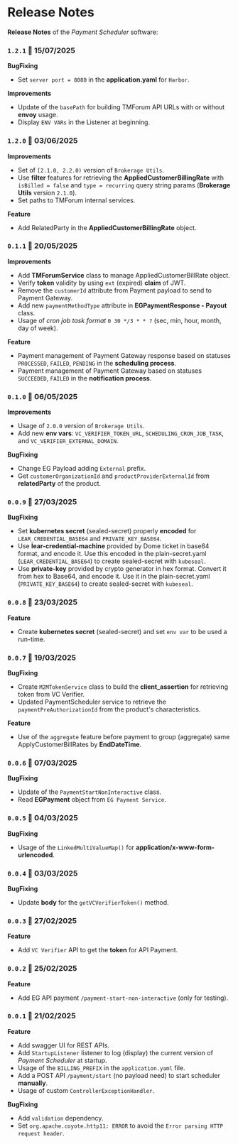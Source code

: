 # Release Notes

**Release Notes** of the *Payment Scheduler* software:

### <code>1.2.1</code> :calendar: 15/07/2025
**BugFixing**
* Set `server port = 8080` in the **application.yaml** for `Harbor`.

**Improvements**
* Update of the `basePath` for building TMForum API URLs with or without **envoy** usage.
* Display `ENV VARs` in the Listener at beginning.


### <code>1.2.0</code> :calendar: 03/06/2025
**Improvements**
* Set of `[2.1.0, 2.2.0)` version of `Brokerage Utils`.
* Use **filter** features for retrieving the **AppliedCustomerBillingRate** with `isBilled = false` and `type = recurring` query string params (**Brokerage Utils** version `2.1.0`).
* Set paths to TMForum internal services.

**Feature**
* Add RelatedParty in the **AppliedCustomerBillingRate** object.



### <code>0.1.1</code> :calendar: 20/05/2025
**Improvements**
* Add **TMForumService** class to manage AppliedCustomerBillRate object.
* Verify **token** validity by using `ext` (expired) **claim** of JWT.
* Remove the `customerId` attribute from Payment payload to send to Payment Gateway.
* Add new `paymentMethodType` attribute in **EGPaymentResponse - Payout** class.
* Usage of *cron job task format* `0 30 */3 * * ?` (sec, min, hour, month, day of week). 

**Feature**
* Payment management of Payment Gateway response based on statuses `PROCESSED`, `FAILED`, `PENDING` in the **scheduling process**. 
* Payment management of Payment Gateway based on statuses `SUCCEEDED`, `FAILED` in the **notification process**. 


### <code>0.1.0</code> :calendar: 06/05/2025
**Improvements**
* Usage of `2.0.0` version of `Brokerage Utils`.
* Add new **env vars**: `VC_VERIFIER_TOKEN_URL`, `SCHEDULING_CRON_JOB_TASK`, and `VC_VERIFIER_EXTERNAL_DOMAIN`.

**BugFixing**
* Change EG Payload adding `External` prefix.
* Get `customerOrganizationId` and `productProviderExternalId` from **relatedParty** of the product. 


### <code>0.0.9</code> :calendar: 27/03/2025
**BugFixing**
* Set **kubernetes secret** (sealed-secret) properly **encoded** for `LEAR_CREDENTIAL_BASE64` and `PRIVATE_KEY_BASE64`.
* Use **lear-credential-machine** provided by Dome ticket in base64 format, and encode it. Use this encoded in the plain-secret.yaml (`LEAR_CREDENTIAL_BASE64`) to create sealed-secret with `kubeseal`. 
* Use **private-key** provided by crypto generator in hex format. Convert it from hex to Base64, and encode it. Use it in the plain-secret.yaml (`PRIVATE_KEY_BASE64`) to create sealed-secret with `kubeseal`. 


### <code>0.0.8</code> :calendar: 23/03/2025
**Feature**
* Create **kubernetes secret** (sealed-secret) and set `env var` to be used a run-time.


### <code>0.0.7</code> :calendar: 19/03/2025
**BugFixing**
* Create `M2MTokenService` class to build the **client_assertion** for retrieving token from VC Verifier.
* Updated PaymentScheduler service to retrieve the `paymentPreAuthorizationId` from the product's characteristics.

**Feature**
* Use of the `aggregate` feature before payment to group (aggregate) same ApplyCustomerBillRates by **EndDateTime**.


### <code>0.0.6</code> :calendar: 07/03/2025
**BugFixing**
* Update of the `PaymentStartNonInteractive` class.
* Read **EGPayment** object from `EG Payment Service`.


### <code>0.0.5</code> :calendar: 04/03/2025
**BugFixing**
* Usage of the `LinkedMultiValueMap()` for **application/x-www-form-urlencoded**.


### <code>0.0.4</code> :calendar: 03/03/2025
**BugFixing**
* Update **body** for the `getVCVerifierToken()` method.


### <code>0.0.3</code> :calendar: 27/02/2025
**Feature**
* Add `VC Verifier` API to get the **token** for API Payment.


### <code>0.0.2</code> :calendar: 25/02/2025
**Feature**
* Add EG API payment `/payment-start-non-interactive` (only for testing).


### <code>0.0.1</code> :calendar: 21/02/2025
**Feature**
* Add swagger UI for REST APIs.
* Add `StartupListener` listener to log (display) the current version of *Payment Scheduler* at startup.
* Usage of the `BILLING_PREFIX` in the `application.yaml` file.
* Add a POST API `/payment/start` (no payload need) to start scheduler **manually**.
* Usage of custom `ControllerExceptionHandler`.

**BugFixing**
* Add `validation` dependency.
* Set `org.apache.coyote.http11: ERROR` to avoid the `Error parsing HTTP request header`.
